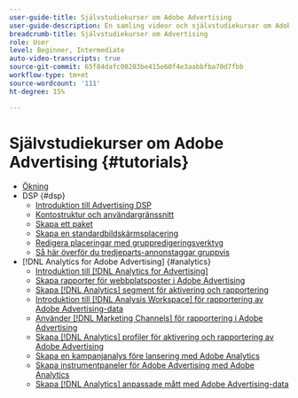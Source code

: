 ```yaml
---
user-guide-title: Självstudiekurser om Adobe Advertising
user-guide-description: En samling videor och självstudiekurser om Adobe Advertising.
breadcrumb-title: Självstudiekurser om Advertising
role: User
level: Beginner, Intermediate
auto-video-transcripts: true
source-git-commit: 65f84dafc00203be415e60f4e3aabbfba70d7fbb
workflow-type: tm+mt
source-wordcount: '111'
ht-degree: 15%

---
```



# Självstudiekurser om Adobe Advertising {#tutorials}

+ [Ökning](overview.md)
+ DSP {#dsp}
   + [Introduktion till Advertising DSP](/help/dsp/intro.md)
   + [Kontostruktur och användargränssnitt](/help/dsp/ui.md)
   + [Skapa ett paket](/help/dsp/package-create.md)
   + [Skapa en standardbildskärmsplacering](/help/dsp/placement-create.md)
   + [Redigera placeringar med gruppredigeringsverktyg](/help/dsp/bulk-edit-placement-tools.md)
   + [Så här överför du tredjeparts-annonstaggar gruppvis](/help/dsp/bulk-upload-third-party-ad-tags.md)
+ [!DNL Analytics for Adobe Advertising] {#analytics}
   + [Introduktion till  [!DNL Analytics for Advertising]](/help/integrations/analytics/intro-a4adc.md)
   + [Skapa rapporter för webbplatsposter i Adobe Advertising](/help/integrations/analytics/analytics-site-entry-a4adc.md)
   + [Skapa [!DNL Analytics] segment för aktivering och rapportering](/help/integrations/analytics/analytics-segments-a4adc.md)
   + [Introduktion till  [!DNL Analysis Workspace] för rapportering av Adobe Advertising-data](/help/integrations/analytics/analytics-analysis-workspace-a4adc.md)
   + [Använder  [!DNL Marketing Channels] för rapportering i Adobe Advertising](/help/integrations/analytics/analytics-reporting-a4adc.md)
   + [Skapa [!DNL Analytics] profiler för aktivering och rapportering av Adobe Advertising](/help/integrations/analytics/analytics-profiles-a4adc.md)
   + [Skapa en kampanjanalys före lansering med Adobe Analytics](/help/integrations/analytics/analytics-pre-launch-a4adc.md)
   + [Skapa instrumentpaneler för Adobe Advertising med Adobe Analytics](/help/integrations/analytics/analytics-dashboards-a4adc.md)
   + [Skapa [!DNL Analytics] anpassade mått med Adobe Advertising-data](/help/integrations/analytics/analytics-custom-metrics-a4adc.md)

<!-- Add to DSP chapter once the videos are complete:
  + [How to Create a Placement](/help/dsp/placement-create.md)
  + [Placement Targeting Capabilities](/help/dsp/placement-targeting.md)
  + [Audience Libraries and Applying Behavioral Targeting](/help/dsp/audience-libraries.md)
-->

<!-- If I move the "Analytics for Advertising chapter into a larger Integrations chapter, then I'll need to set up redirects by copying a CSV file into this repo and populating it for those legacy file names. -->
